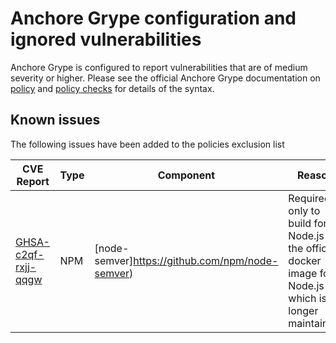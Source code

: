 # Anchore Grype configuration and ignored vulnerabilities
Anchore Grype is configured to report vulnerabilities that are of medium severity or higher.  Please see the official Anchore Grype documentation on [policy](https://docs.anchore.com/current/docs/engine/general/concepts/policy/) and [policy checks](https://docs.anchore.com/current/docs/overview/concepts/policy/policy_checks/) for details of the syntax.

## Known issues
The following issues have been added to the policies exclusion list

| CVE Report    |Type      | Component | Reason       | Date |
| ------------- | -------  |----------| ------------- | -----------------  |
|[GHSA-c2qf-rxjj-qqgw](https://github.com/advisories/GHSA-c2qf-rxjj-qqgw)| NPM | [node-semver]https://github.com/npm/node-semver) | Required only to build for Node.js 16, the official docker image for Node.js 16 which is no longer maintained. | 13/11/2023 |